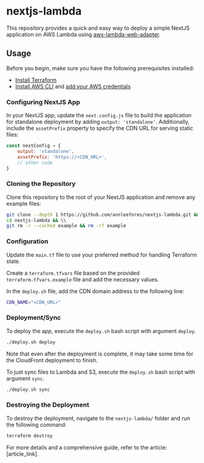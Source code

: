 # nextjs-lambda

This repository provides a quick and easy way to deploy a simple NextJS application on AWS Lambda using [aws-lambda-web-adapter](https://github.com/awslabs/aws-lambda-web-adapter).

## Usage

Before you begin, make sure you have the following prerequisites installed:

- [Install Terraform](https://developer.hashicorp.com/terraform/tutorials/aws-get-started/install-cli)
- [Install AWS CLI](https://docs.aws.amazon.com/cli/latest/userguide/getting-started-install.html) and [add your AWS credentials](https://docs.aws.amazon.com/cli/latest/reference/configure/index.html)

### Configuring NextJS App

In your NextJS app, update the `next.config.js` file to build the application for standalone deployment by adding `output: 'standalone'`. Additionally, include the `assetPrefix` property to specify the CDN URL for serving static files:

```jsx
const nextConfig = {
    output: 'standalone',
    assetPrefix: 'https://<CDN_URL>',
    // other code
}
```

### Cloning the Repository

Clone this repository to the root of your NextJS application and remove any example files:

```bash
git clone --depth 1 https://github.com/annleefores/nextjs-lambda.git && \\
cd nextjs-lambda && \\
git rm -r --cached example && rm -rf example
```

### Configuration

Update the `main.tf` file to use your preferred method for handling Terraform state.

Create a `terraform.tfvars` file based on the provided `terraform.tfvars.example` file and add the necessary values.

In the `deploy.sh` file, add the CDN domain address to the following line:

```bash
CDN_NAME="<CDN_URL>"
```

### Deployment/Sync

To deploy the app, execute the `deploy.sh` bash script with argument `deploy`.

```bash
./deploy.sh deploy
```

Note that even after the deployment is complete, it may take some time for the CloudFront deployment to finish.

To just sync files to Lambda and S3, execute the `deploy.sh` bash script with argument `sync`.

```bash
./deploy.sh sync
```

### Destroying the Deployment

To destroy the deployment, navigate to the `nextjs-lambda/` folder and run the following command:

```bash
terraform destroy
```

For more details and a comprehensive guide, refer to the article: [article_link].